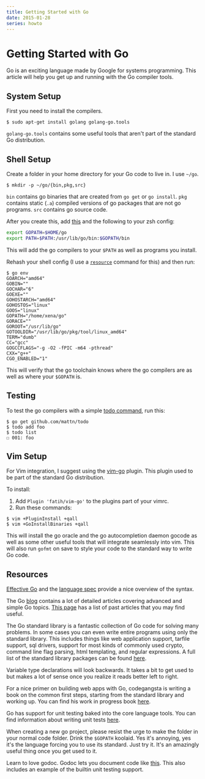 ```yaml
---
title: Getting Started with Go
date: 2015-01-28
series: howto
---
```


Getting Started with Go
=======================

Go is an exciting language made by Google for systems programming. This article
will help you get up and running with the Go compiler tools.

System Setup
------------

First you need to install the compilers.

```console
$ sudo apt-get install golang golang-go.tools
```

`golang-go.tools` contains some useful tools that aren't part of the standard
Go distribution.

Shell Setup
-----------

Create a folder in your home directory for your Go code to live in. I use
`~/go`.

```console
$ mkdir -p ~/go/{bin,pkg,src}
```

`bin` contains go binaries that are created from `go get` or `go install`.
`pkg` contains static (`.a`) compiled versions of go packages that are not go
programs. `src` contains go source code.

After you create this, add
[this](https://github.com/Xe/dotfiles/blob/master/.zsh/go-completion.zsh) and
the following to your zsh config:

```sh
export GOPATH=$HOME/go
export PATH=$PATH:/usr/lib/go/bin:$GOPATH/bin
```

This will add the go compilers to your `$PATH` as well as programs you install.

Rehash your shell config (I use
a [`resource`](https://github.com/Xe/dotfiles/blob/master/.zsh/resource.zsh#L3)
command for this) and then run:

```console
$ go env
GOARCH="amd64"
GOBIN=""
GOCHAR="6"
GOEXE=""
GOHOSTARCH="amd64"
GOHOSTOS="linux"
GOOS="linux"
GOPATH="/home/xena/go"
GORACE=""
GOROOT="/usr/lib/go"
GOTOOLDIR="/usr/lib/go/pkg/tool/linux_amd64"
TERM="dumb"
CC="gcc"
GOGCCFLAGS="-g -O2 -fPIC -m64 -pthread"
CXX="g++"
CGO_ENABLED="1"
```

This will verify that the go toolchain knows where the go compilers are as well
as where your `$GOPATH` is.

Testing
-------

To test the go compilers with a simple
[todo command](http://github.com/mattn/todo), run this:

```console
$ go get github.com/mattn/todo
$ todo add foo
$ todo list
☐ 001: foo
```

Vim Setup
---------

For Vim integration, I suggest using the
[vim-go](https://github.com/fatih/vim-go) plugin. This plugin used to be part
of the standard Go distribution.

To install:

1. Add `Plugin 'fatih/vim-go'` to the plugins part of your vimrc.
2. Run these commands:

```console
$ vim +PluginInstall +qall
$ vim +GoInstallBinaries +qall
```

This will install the go oracle and the go autocompletion daemon gocode as well
as some other useful tools that will integrate seamlessly into vim. This will
also run `gofmt` on save to style your code to the standard way to write Go
code.

Resources
---------

[Effective Go](https://golang.org/doc/effective_go.html) and the
[language spec](https://golang.org/ref/spec) provide a nice overview of the
syntax.

The Go [blog](http://blog.golang.org) contains a lot of detailed articles
covering advanced and simple Go topics.
[This page](https://golang.org/doc/#articles) has a list of past articles that
you may find useful.

The Go standard library is a fantastic collection of Go code for solving many
problems. In some cases you can even write entire programs using only the
standard library. This includes things like web application support, tarfile
support, sql drivers, support for most kinds of commonly used crypto, command
line flag parsing, html templating, and regular expressions. A full list of
the standard library packages can be found [here](http://godoc.org/-/go).

Variable type declarations will look backwards. It takes a bit to get used to
but makes a lot of sense once you realize it reads better left to right.

For a nice primer on building web apps with Go, codegangsta is writing a book
on the common first steps, starting from the standard library and working up.
You can find his work in progress book
[here](http://codegangsta.gitbooks.io/building-web-apps-with-go/).

Go has support for unit testing baked into the core language tools. You can
find information about writing unit tests [here](http://golang.org/pkg/testing/).

When creating a new go project, please resist the urge to make the folder in your
normal code folder. Drink the `$GOPATH` koolaid. Yes it's annoying, yes it's the
language forcing you to use its standard. Just try it. It's an amazingly useful
thing once you get used to it.

Learn to love godoc. Godoc lets you document code like
[this](https://gist.github.com/Xe/b973e30d81280899955d). This also includes an
example of the builtin unit testing support.
